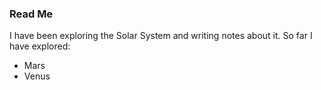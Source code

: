 ### Read Me

I have been exploring the Solar System and writing notes about it. So far I have explored:

* Mars
* Venus
